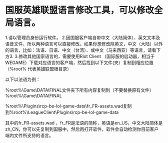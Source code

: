 # 国服英雄联盟语言修改工具，可以修改全局语言。
1.请以管理员身份运行软件。
2.因国服客户端自带中文（大陆简体）、英文文本及语音文件，所以两种语言可以直接修改。如果你想修改除英文，中文（大陆）以外的语言，比如：法语、日语、中文（台湾）、或中文（马来西亚）等语言，请看下方3.
3.修改其他国家语言的，需要使用Riot Client （国际服的启动器，相当于WEGAME）下载对应语言的客户端，然后找到以下文件(夹）复制到相应位置 （%root% 代表英雄联盟根目录）

以下以法语为例：

%root%\Game\DATA\FINAL文件夹下所有内容复制到（不要替换原有文件）%root%\Game\DATA\FINAL

%root%\Plugins\rcp-be-lol-game-data\fr_FR-assets.wad复制到%root%\LeagueClient\Plugins\rcp-be-lol-game-data

其中的fr_FR-assets.wad ，fr_FR是法语的简称，英语是en_US，中文大陆简体是zh_CN，你可以先复制到国服中，然后再打开软件，软件会自动检测你目前客户端内文件所支持的语言。
